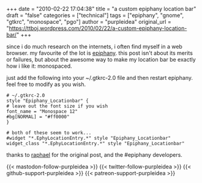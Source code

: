 +++
date = "2010-02-22 17:04:38"
title = "a custom epiphany location bar"
draft = "false"
categories = ["technical"]
tags = ["epiphany", "gnome", "gtkrc", "monospace", "pgo"]
author = "purpleidea"
original_url = "https://ttboj.wordpress.com/2010/02/22/a-custom-epiphany-location-bar/"
+++

since i do much research on the internets, i often find myself in a web browser. my favourite of the lot is <a href="http://projects.gnome.org/epiphany/">epiphany</a>. this post isn't about its merits or failures, but about the awesome way to make my location bar be exactly how i like it: monospaced.

just add the following into your ~/.gtkrc-2.0 file and then restart epiphany. feel free to modify as you wish.

```
# ~/.gtkrc-2.0
style "Epiphany_Locationbar" {
# leave out the font size if you wish
font_name = "Monospace 12"
#bg[NORMAL] = "#ff0000"
}
```

```
# both of these seem to work...
#widget "*.EphyLocationEntry.*" style "Epiphany_Locationbar"
widget_class "*.EphyLocationEntry.*" style "Epiphany_Locationbar"
```

thanks to <a href="http://raphael.slinckx.net/blog/2006-03-01/epiphany-url-entry-in-monospace">raphael</a> for the original post, and the #epiphany developers.

{{< mastodon-follow-purpleidea >}}
{{< twitter-follow-purpleidea >}}
{{< github-support-purpleidea >}}
{{< patreon-support-purpleidea >}}
